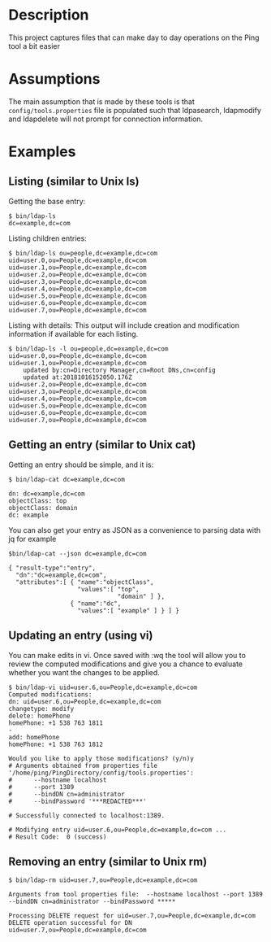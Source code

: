 # Description
This project captures files that can make day to day operations on the Ping tool a bit easier

# Assumptions
The main assumption that is made by these tools is that `config/tools.properties` file is populated such that ldpasearch, ldapmodify and ldapdelete will not prompt for connection information.

# Examples
## Listing (similar to Unix ls)
Getting the base entry:
``` 
$ bin/ldap-ls
dc=example,dc=com
```

Listing children entries:
```
$ bin/ldap-ls ou=people,dc=example,dc=com
uid=user.0,ou=People,dc=example,dc=com
uid=user.1,ou=People,dc=example,dc=com
uid=user.2,ou=People,dc=example,dc=com
uid=user.3,ou=People,dc=example,dc=com
uid=user.4,ou=People,dc=example,dc=com
uid=user.5,ou=People,dc=example,dc=com
uid=user.6,ou=People,dc=example,dc=com
uid=user.7,ou=People,dc=example,dc=com
```

Listing with details:
This output will include creation and modification information if available for each listing.
```
$ bin/ldap-ls -l ou=people,dc=example,dc=com
uid=user.0,ou=People,dc=example,dc=com
uid=user.1,ou=People,dc=example,dc=com
    updated by:cn=Directory Manager,cn=Root DNs,cn=config
    updated at:20181016152050.176Z
uid=user.2,ou=People,dc=example,dc=com
uid=user.3,ou=People,dc=example,dc=com
uid=user.4,ou=People,dc=example,dc=com
uid=user.5,ou=People,dc=example,dc=com
uid=user.6,ou=People,dc=example,dc=com
uid=user.7,ou=People,dc=example,dc=com
```

## Getting an entry (similar to Unix cat)
Getting an entry should be simple, and it is:
```
$ bin/ldap-cat dc=example,dc=com

dn: dc=example,dc=com
objectClass: top
objectClass: domain
dc: example

```
You can also get your entry as JSON as a convenience to parsing data with jq for example
```
$bin/ldap-cat --json dc=example,dc=com

{ "result-type":"entry",
  "dn":"dc=example,dc=com",
  "attributes":[ { "name":"objectClass",
                   "values":[ "top",
                              "domain" ] },
                 { "name":"dc",
                   "values":[ "example" ] } ] }
```

## Updating an entry (using vi)
You can make edits in vi. Once saved with :wq the tool will allow you to review the computed modifications and give you a chance to evaluate whether you want the changes to be applied.

```
$ bin/ldap-vi uid=user.6,ou=People,dc=example,dc=com
Computed modifications:
dn: uid=user.6,ou=People,dc=example,dc=com
changetype: modify
delete: homePhone
homePhone: +1 538 763 1811
-
add: homePhone
homePhone: +1 538 763 1812

Would you like to apply those modifications? (y/n)y
# Arguments obtained from properties file '/home/ping/PingDirectory/config/tools.properties':
#      --hostname localhost
#      --port 1389
#      --bindDN cn=administrator
#      --bindPassword '***REDACTED***'

# Successfully connected to localhost:1389.

# Modifying entry uid=user.6,ou=People,dc=example,dc=com ...
# Result Code:  0 (success)

```

## Removing an entry (similar to Unix rm)
```
$ bin/ldap-rm uid=user.7,ou=People,dc=example,dc=com

Arguments from tool properties file:  --hostname localhost --port 1389 --bindDN cn=administrator --bindPassword *****

Processing DELETE request for uid=user.7,ou=People,dc=example,dc=com
DELETE operation successful for DN uid=user.7,ou=People,dc=example,dc=com
```
